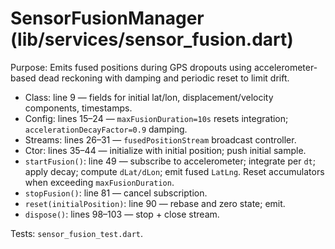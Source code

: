 # SensorFusionManager (lib/services/sensor_fusion.dart)

Purpose: Emits fused positions during GPS dropouts using accelerometer-based dead reckoning with damping and periodic reset to limit drift.

- Class: line 9 — fields for initial lat/lon, displacement/velocity components, timestamps.
- Config: lines 15–24 — `maxFusionDuration=10s` resets integration; `accelerationDecayFactor=0.9` damping.
- Streams: lines 26–31 — `fusedPositionStream` broadcast controller.
- Ctor: lines 35–44 — initialize with initial position; push initial sample.
- `startFusion()`: line 49 — subscribe to accelerometer; integrate per `dt`; apply decay; compute `dLat/dLon`; emit fused `LatLng`. Reset accumulators when exceeding `maxFusionDuration`.
- `stopFusion()`: line 81 — cancel subscription.
- `reset(initialPosition)`: line 90 — rebase and zero state; emit.
- `dispose()`: lines 98–103 — stop + close stream.

Tests: `sensor_fusion_test.dart`.
